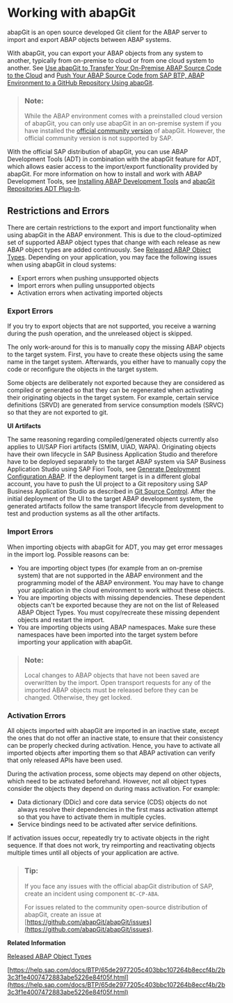 <!-- loiod62ed9d54a764c53990f25f0ab6c27f9 -->

# Working with abapGit

abapGit is an open source developed Git client for the ABAP server to import and export ABAP objects between ABAP systems.

With abapGit, you can export your ABAP objects from any system to another, typically from on-premise to cloud or from one cloud system to another. See [Use abapGit to Transfer Your On-Premise ABAP Source Code to the Cloud](https://developers.sap.com/tutorials/abap-environment-abapgit.html) and [Push Your ABAP Source Code from SAP BTP, ABAP Environment to a GitHub Repository Using abapGit](https://developers.sap.com/tutorials/abap-environment-abapgit-transfer.html).

> ### Note:  
> While the ABAP environment comes with a preinstalled cloud version of abapGit, you can only use abapGit in an on-premise system if you have installed the [official community version](https://github.com/abapGit/abapGit) of abapGit. However, the official community version is not supported by SAP.

With the official SAP distribution of abapGit, you can use ABAP Development Tools \(ADT\) in combination with the abapGit feature for ADT, which allows easier access to the import/export functionality provided by abapGit. For more information on how to install and work with ABAP Development Tools, see [Installing ABAP Development Tools](https://help.sap.com/doc/2e9cf4a457d84c7a81f33d8c3fdd9694/Cloud/en-US/inst_guide_abap_development_tools.pdf) and [abapGit Repositories ADT Plug-In](https://eclipse.abapgit.org/updatesite/).



<a name="loiod62ed9d54a764c53990f25f0ab6c27f9__section_emb_dgj_5tb"/>

## Restrictions and Errors

There are certain restrictions to the export and import functionality when using abapGit in the ABAP environment. This is due to the cloud-optimized set of supported ABAP object types that change with each release as new ABAP object types are added continuously. See [Released ABAP Object Types](released-abap-object-types-b31aa03.md). Depending on your application, you may face the following issues when using abapGit in cloud systems:

-   Export errors when pushing unsupported objects
-   Import errors when pulling unsupported objects
-   Activation errors when activating imported objects



### Export Errors

If you try to export objects that are not supported, you receive a warning during the push operation, and the unreleased object is skipped.

The only work-around for this is to manually copy the missing ABAP objects to the target system. First, you have to create these objects using the same name in the target system. Afterwards, you either have to manually copy the code or reconfigure the objects in the target system.

Some objects are deliberately not exported because they are considered as compiled or generated so that they can be regenerated when activating their originating objects in the target system. For example, certain service definitions \(SRVD\) are generated from service consumption models \(SRVC\) so that they are not exported to git.

**UI Artifacts**

The same reasoning regarding compiled/generated objects currently also applies to UI/SAP Fiori artifacts \(SMIM, UIAD, WAPA\). Originating objects have their own lifecycle in SAP Business Application Studio and therefore have to be deployed separately to the target ABAP system via SAP Business Application Studio using SAP Fiori Tools, see [Generate Deployment Configuration ABAP](https://help.sap.com/docs/SAP_FIORI_tools/17d50220bcd848aa854c9c182d65b699/c06b9cbb3f3641aabfe3a5d199e855a0.html). If the deployment target is in a different global account, you have to push the UI project to a Git repository using SAP Business Application Studio as described in [Git Source Control](https://help.sap.com/docs/SAP%20Business%20Application%20Studio/9d1db9835307451daa8c930fbd9ab264/9689c07b64364bbea43725dad9f27320.html). After the initial deployment of the UI to the target ABAP development system, the generated artifacts follow the same transport lifecycle from development to test and production systems as all the other artifacts.



### Import Errors

When importing objects with abapGit for ADT, you may get error messages in the import log. Possible reasons can be:

-   You are importing object types \(for example from an on-premise system\) that are not supported in the ABAP environment and the programming model of the ABAP environment. You may have to change your application in the cloud environment to work without these objects.
-   You are importing objects with missing dependencies. These dependent objects can't be exported because they are not on the list of Released ABAP Object Types. You must copy/recreate these missing dependent objects and restart the import.
-   You are importing objects using ABAP namespaces. Make sure these namespaces have been imported into the target system before importing your application with abapGit.

> ### Note:  
> Local changes to ABAP objects that have not been saved are overwritten by the import. Open transport requests for any of the imported ABAP objects must be released before they can be changed. Otherwise, they get locked.



### Activation Errors

All objects imported with abapGit are imported in an inactive state, except the ones that do not offer an inactive state, to ensure that their consistency can be properly checked during activation. Hence, you have to activate all imported objects after importing them so that ABAP activation can verify that only released APIs have been used.

During the activation process, some objects may depend on other objects, which need to be activated beforehand. However, not all object types consider the objects they depend on during mass activation. For example:

-   Data dictionary \(DDic\) and core data service \(CDS\) objects do not always resolve their dependencies in the first mass activation attempt so that you have to activate them in multiple cycles.
-   Service bindings need to be activated after service definitions.

If activation issues occur, repeatedly try to activate objects in the right sequence. If that does not work, try reimporting and reactivating objects multiple times until all objects of your application are active.



> ### Tip:  
> If you face any issues with the official abapGit distribution of SAP, create an incident using component `BC-CP-ABA`.
> 
> For issues related to the community open-source distribution of abapGit, create an issue at [https://github.com/abapGit/abapGit/issues](https://github.com/abapGit/abapGit/issues).

**Related Information**  


[Released ABAP Object Types](released-abap-object-types-b31aa03.md "")

[https://help.sap.com/docs/BTP/65de2977205c403bbc107264b8eccf4b/2b3c3f1e4007472883abe5226e84f05f.html](https://help.sap.com/docs/BTP/65de2977205c403bbc107264b8eccf4b/2b3c3f1e4007472883abe5226e84f05f.html)

